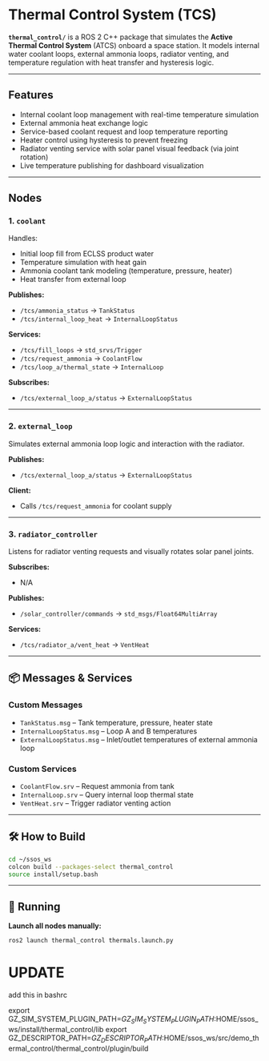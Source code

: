
# Thermal Control System (TCS)

**`thermal_control/`** is a ROS 2 C++ package that simulates the **Active Thermal Control System** (ATCS) onboard a space station. It models internal water coolant loops, external ammonia loops, radiator venting, and temperature regulation with heat transfer and hysteresis logic.

---

##  Features

* Internal coolant loop management with real-time temperature simulation
* External ammonia heat exchange logic
* Service-based coolant request and loop temperature reporting
* Heater control using hysteresis to prevent freezing
* Radiator venting service with solar panel visual feedback (via joint rotation)
* Live temperature publishing for dashboard visualization

---

##  Nodes

### 1. `coolant`

Handles:

* Initial loop fill from ECLSS product water
* Temperature simulation with heat gain
* Ammonia coolant tank modeling (temperature, pressure, heater)
* Heat transfer from external loop

**Publishes:**

* `/tcs/ammonia_status` → `TankStatus`
* `/tcs/internal_loop_heat` → `InternalLoopStatus`

**Services:**

* `/tcs/fill_loops` → `std_srvs/Trigger`
* `/tcs/request_ammonia` → `CoolantFlow`
* `/tcs/loop_a/thermal_state` → `InternalLoop`

**Subscribes:**

* `/tcs/external_loop_a/status` → `ExternalLoopStatus`

---

### 2. `external_loop`

Simulates external ammonia loop logic and interaction with the radiator.

**Publishes:**

* `/tcs/external_loop_a/status` → `ExternalLoopStatus`

**Client:**

* Calls `/tcs/request_ammonia` for coolant supply

---

### 3. `radiator_controller`

Listens for radiator venting requests and visually rotates solar panel joints.

**Subscribes:**

* N/A

**Publishes:**

* `/solar_controller/commands` → `std_msgs/Float64MultiArray`

**Services:**

* `/tcs/radiator_a/vent_heat` → `VentHeat`

---

## 📦 Messages & Services

### Custom Messages

* `TankStatus.msg` – Tank temperature, pressure, heater state
* `InternalLoopStatus.msg` – Loop A and B temperatures
* `ExternalLoopStatus.msg` – Inlet/outlet temperatures of external ammonia loop

### Custom Services

* `CoolantFlow.srv` – Request ammonia from tank
* `InternalLoop.srv` – Query internal loop thermal state
* `VentHeat.srv` – Trigger radiator venting action

---

## 🛠️ How to Build

```bash
cd ~/ssos_ws
colcon build --packages-select thermal_control
source install/setup.bash
```

---

## 🚀 Running

**Launch all nodes manually:**

```bash
ros2 launch thermal_control thermals.launch.py
```

# UPDATE 

add this in bashrc 

export GZ_SIM_SYSTEM_PLUGIN_PATH=$GZ_SIM_SYSTEM_PLUGIN_PATH:$HOME/ssos_ws/install/thermal_control/lib
export GZ_DESCRIPTOR_PATH=$GZ_DESCRIPTOR_PATH:$HOME/ssos_ws/src/demo_thermal_control/thermal_control/plugin/build



















